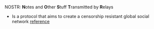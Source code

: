 NOSTR: **N**otes and **O**ther **S**tuff **T**ransmitted by **R**elays

- Is a protocol that aims to create a censorship resistant global social network [reference](https://www.youtube.com/watch?v=JF3zxE8kzfk&ab_channel=StudentofBitcoin)